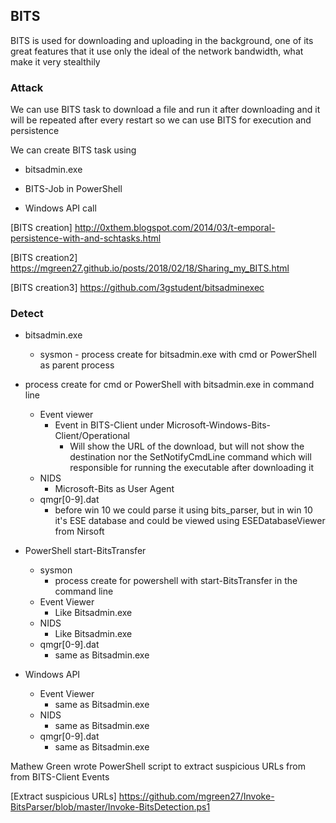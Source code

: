 ## BITS

BITS is used for downloading and uploading in the background, one of its great features that it use only the ideal of the network bandwidth, what make it very stealthily

 

[BITS Documentation]: https://msdn.microsoft.com/en-us/ie/aa362813(v=vs.94)
[BITS Admin]: https://docs.microsoft.com/en-us/windows-server/administration/windows-commands/bitsadmin-examples


### Attack

We can use BITS task to download a file and run it after downloading and it will be repeated after every restart so we can use BITS for execution and persistence

We can create BITS task using

- bitsadmin.exe

- BITS-Job in PowerShell

- Windows API call 

  

[BITS creation]  http://0xthem.blogspot.com/2014/03/t-emporal-persistence-with-and-schtasks.html

[BITS creation2] https://mgreen27.github.io/posts/2018/02/18/Sharing_my_BITS.html 

[BITS creation3] https://github.com/3gstudent/bitsadminexec 



### Detect

- bitsadmin.exe

  - sysmon 
  	 		- process create for bitsadmin.exe with cmd or PowerShell as parent process
- process create for cmd or PowerShell with bitsadmin.exe in command line
  - Event viewer
       - Event in BITS-Client under Microsoft-Windows-Bits-Client/Operational
            - Will show the URL of the download, but will not show the destination nor the SetNotifyCmdLine command which will responsible for running the executable after downloading it
  - NIDS
       - Microsoft-Bits as User Agent
  - qmgr[0-9].dat
       - before win 10 we could parse it using bits_parser, but in win 10 it's ESE database and could be viewed using ESEDatabaseViewer from Nirsoft
- PowerShell start-BitsTransfer
  - sysmon
    - process create for powershell with start-BitsTransfer  in the command line
  - Event Viewer
    - Like Bitsadmin.exe
  - NIDS
    - Like Bitsadmin.exe
  - qmgr[0-9].dat
    - same as Bitsadmin.exe
- Windows API
  - Event Viewer
    - same as Bitsadmin.exe
  - NIDS
    - same as Bitsadmin.exe
  - qmgr[0-9].dat
    - same as Bitsadmin.exe





Mathew Green wrote PowerShell script to extract suspicious URLs from from BITS-Client Events

[Extract suspicious URLs] https://github.com/mgreen27/Invoke-BitsParser/blob/master/Invoke-BitsDetection.ps1 







